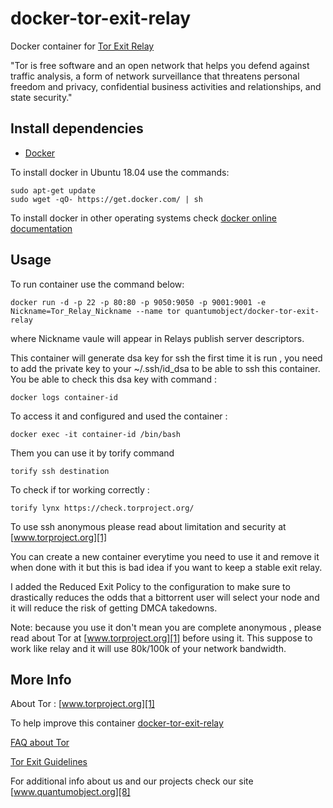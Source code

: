 # docker-tor-exit-relay

Docker container for [Tor Exit Relay][3]

"Tor is free software and an open network that helps you defend against traffic analysis, a form of network surveillance that threatens personal freedom and privacy, confidential business activities and relationships, and state security."

## Install dependencies

  - [Docker][2]

To install docker in Ubuntu 18.04 use the commands:

    sudo apt-get update
    sudo wget -qO- https://get.docker.com/ | sh

 To install docker in other operating systems check [docker online documentation][4]

## Usage

To run container use the command below:

    docker run -d -p 22 -p 80:80 -p 9050:9050 -p 9001:9001 -e Nickname=Tor_Relay_Nickname --name tor quantumobject/docker-tor-exit-relay

where Nickname vaule will appear in Relays publish server descriptors.

This container will generate dsa key for ssh the first time it is run , you need to add the private key to your  ~/.ssh/id_dsa to be able to ssh this container. You be able to check this dsa key with command :

    docker logs container-id

To access it and configured and used the container :

    docker exec -it container-id /bin/bash

Them you can use it by torify command

    torify ssh destination
    
To check if tor working correctly :

    torify lynx https://check.torproject.org/
  
To use ssh anonymous please read about limitation and security at [www.torproject.org][1]

You can create a new container everytime you need to use it and remove it when done with it but this is bad idea if you want to keep a stable exit relay. 

I added the  Reduced Exit Policy to the configuration to make sure to drastically reduces the odds that a bittorrent user will select your node and it will reduce the risk of getting DMCA takedowns.

Note: because you use it don't mean you are complete anonymous , please read about Tor at [www.torproject.org][1] before using it. This suppose to work like relay and it will use 80k/100k of your network bandwidth. 

## More Info

About Tor : [www.torproject.org][1]

To help improve this container [docker-tor-exit-relay][5]

[FAQ about Tor][6]

[Tor Exit Guidelines][7]

For additional info about us and our projects check our site [www.quantumobject.org][8]

[1]:https://www.torproject.org
[2]:https://www.docker.com
[3]:https://trac.torproject.org/projects/tor/wiki/TorRelayGuide
[4]:http://docs.docker.com
[5]:https://github.com/QuantumObject/docker-tor-exit-relay
[6]:https://www.torproject.org/docs/faq.html.en
[7]:https://trac.torproject.org/projects/tor/wiki//doc/TorExitGuidelines
[8]:https://www.quantumobject.org/
